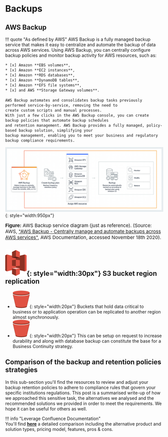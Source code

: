 # Backups

## AWS Backup

!!! quote "As defined by AWS"
    AWS Backup is a fully managed backup service that makes it easy to centralize and automate the backup of data across
    AWS services. Using AWS Backup, you can centrally configure backup policies and monitor backup activity for AWS
    resources, such as:
    
    * [x] Amazon **EBS volumes**, 
    * [x] Amazon **EC2 instances**, 
    * [x] Amazon **RDS databases**, 
    * [x] Amazon **DynamoDB tables**, 
    * [x] Amazon **EFS file systems**,
    * [x] and AWS **Storage Gateway volumes**. 
    
    AWS Backup automates and consolidates backup tasks previously performed service-by-service, removing the need to 
    create custom scripts and manual processes. 
    With just a few clicks in the AWS Backup console, you can create backup policies that automate backup schedules
    and retention management. AWS Backup provides a fully managed, policy-based backup solution, simplifying your
    backup management, enabling you to meet your business and regulatory backup compliance requirements.

![leverage-aws-backup](../../assets/images/diagrams/aws-backup.png "Leverage"){: style="width:950px"}
<figcaption style="font-size:15px">
<b>Figure:</b> AWS Backup service diagram (just as reference).
(Source: AWS, 
<a href="https://aws.amazon.com/backup/">"AWS Backup - Centrally manage and automate backups across AWS services"</a>,
AWS Documentation, accessed November 18th 2020).
</figcaption>

## ![leverage-aws-s3](../../assets/images/icons/aws-emojipack/Storage_AmazonS3.png "Leverage"){: style="width:30px"} S3 bucket region replication
* ![leverage-aws-s3](../../assets/images/icons/aws-emojipack/Storage_AmazonS3_bucket.png "Leverage"){: style="width:20px"}
Buckets that hold data critical to business or to application operation can be replicated to another region almost
 synchronously. 
* ![leverage-aws-s3](../../assets/images/icons/aws-emojipack/Storage_AmazonS3_bucket.png "Leverage"){: style="width:20px"}
This can be setup on request to increase durability and along with database backup can constitute the base for a
 Business Continuity strategy.

## Comparison of the backup and retention policies strategies

In this sub-section you'll find the resources to review and adjust your backup retention policies to 
adhere to compliance rules that govern your specific institutions regulations. This post is a summarised
write-up of how we approached this sensitive task, the alternatives we analysed and the recommended 
solutions we provided in order to meet the requirements. We hope it can be useful for others as well.

!!! info "Leverage Confluence Documentation"    
    You'll find [**here**](https://binbash.atlassian.net/wiki/external/2055536653/OTdjZDZlNmI4NDE4NGQzMjg4ZWQzMzZkYjczMWM2NjA?atlOrigin=eyJpIjoiODRjZmQyNzQ2YjRlNDAzNTk4YTYyMzE0MDU1MjYyMWYiLCJwIjoiYyJ9)
    a detailed comparison including the alternative product and solution types, pricing model, features, pros & cons.